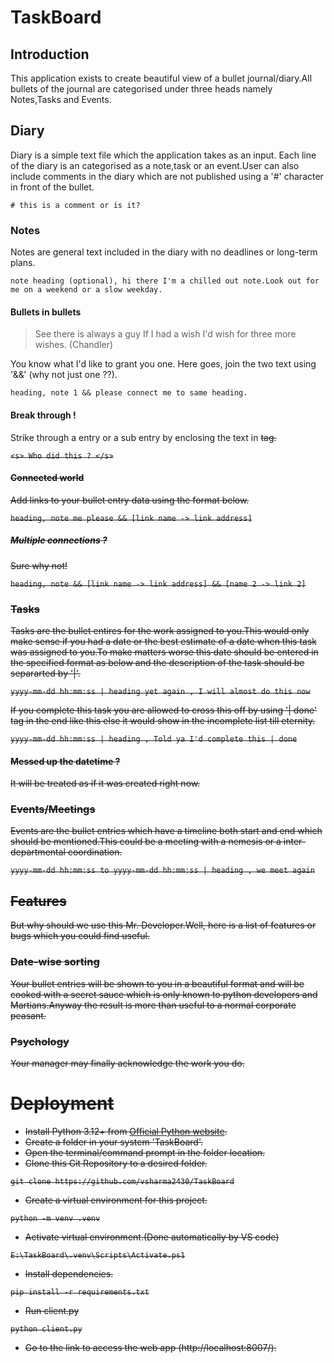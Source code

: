 # TaskBoard

## Introduction

This application exists to create beautiful view of a bullet journal/diary.All bullets of the journal are categorised under three heads namely Notes,Tasks and Events.

## Diary 
Diary is a simple text file which the application takes as an input. Each line of the diary is an categorised as a note,task or an event.User can also include comments in the diary which are not published using a '#' character in front of the bullet.

`# this is a comment or is it?`

### Notes
Notes are general text included in the diary with no deadlines or long-term plans.

`note heading (optional), hi there I'm a chilled out note.Look out for me on a weekend or a slow weekday.`

#### Bullets in bullets
> See there is always a guy If I had a wish I'd wish for three more wishes. 
> (Chandler)

You know what I'd like to grant you one. Here goes, join the two text using '&&' (why not just one ??).

`heading, note 1 && please connect me to same heading.`

#### Break through !

Strike through a entry or a sub entry by enclosing the text in <s> tag.

`<s> Who did this ? </s>`

#### Connected world

Add links to your bullet entry data using the format below.

`heading, note me please && [link name -> link address]`

##### Multiple connections ?

Sure why not!

`heading, note && [link name -> link address] && [name 2 -> link 2]`

### Tasks

Tasks are the bullet entires for the work assigned to you.This would only make sense if you had a date or the best estimate of a date when this task was assigned to you.To make matters worse this date should be entered in the specified format as below and the description of the task should be separarted by '|'.

`yyyy-mm-dd hh:mm:ss | heading yet again , I will almost do this now`

If you complete this task you are allowed to cross this off by using '| done' tag in the end like this else it would show in the incomplete list till eternity.

`yyyy-mm-dd hh:mm:ss | heading , Told ya I'd complete this | done`

#### Messed up the datetime ?
It will be treated as if it was created right now.

### Events/Meetings

Events are the bullet entries which have a timeline both start and end which should be mentioned.This could be a meeting with a nemesis or a inter-departmental coordination.

`yyyy-mm-dd hh:mm:ss to yyyy-mm-dd hh:mm:ss | heading , we meet again`

## Features
But why should we use this Mr. Developer.Well, here is a list of features or bugs which you could find useful.

### Date-wise sorting 
Your bullet entries will be shown to you in a beautiful format and will be cooked with a secret sauce which is only known to python developers and Martians.Anyway the result is more than useful to a normal corporate peasant.

### Psychology
Your manager may finally acknowledge the work you do.

# Deployment 

- Install Python 3.12+ from [Official Python website](https://www.python.org/downloads/).
- Create a folder in your system 'TaskBoard'.
- Open the terminal/command prompt in the folder location.
- Clone this Git Repository to a desired folder.

```custom_prefix(E:\TaskBoard>)
git clone https://github.com/vsharma2430/TaskBoard
```
- Create a virtual environment for this project.

```custom_prefix(E:\TaskBoard>)
python -m venv .venv
```
- Activate virtual environment.(Done automatically by VS code)
```custom_prefix(E:\TaskBoard>)
E:\TaskBoard\.venv\Scripts\Activate.ps1
```
- Install dependencies.
```custom_prefix((.venv) E:\TaskBoard>)
pip install -r requirements.txt
```
- Run client.py
```custom_prefix((.venv) E:\TaskBoard>)
python client.py
```
- Go to the link to access the web app (http://localhost:8007/).
